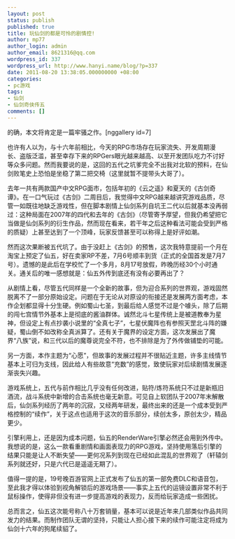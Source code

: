 ```yaml
---
layout: post
status: publish
published: true
title: 玩仙剑的都是可怜的剧情控!
author: mp77
author_login: admin
author_email: 8621316@qq.com
wordpress_id: 337
wordpress_url: http://www.hanyi.name/blog/?p=337
date: 2011-08-20 13:38:05.000000000 +08:00
categories:
- pc游戏
tags:
- 仙剑
- 仙剑奇侠传五
comments: []
---
```

的确，本文将肯定是一篇牢骚之作。[nggallery id=7]

也许有人以为，与十六年前相比，今天的RPG市场存在玩家流失、开发周期漫长、盗版泛滥，甚至幸存下来的RPGers眼光越来越高、以至开发团队吃力不讨好等众多问题。然而我要说的是，这回的五代之坑爹完全不出我对北软的预料，在仙剑败笔史上恐怕是坐稳了第二把交椅（这里就暂不提带头大哥了）。

去年一共有两款国产中文RPG面市，包括年初的《云之遥》和夏天的《古剑奇谭》。在一口气玩过《古剑》二周目后，我觉得中文RPG越来越讲究游戏品质，尽管一如既往地缺乏游戏性，但在脚本剧情上仙剑系列自坑王二代以后就基本没再弱过：这种局面在2007年的四代和去年的《古剑》（尽管寄予厚望，但我仍希望把它当做是仙剑系列的衍生作品，然而现在看来，若干年之后这种看法可能会受到严格的质疑）上甚至达到了一个顶峰，玩家反馈甚至可以称得上是好评如潮。

然而这次果断被五代坑了。由于没赶上《古剑》的预售，这次我特意提前一个月在淘宝上预定了仙五，好在卖家RP不差，7月6号顺丰到货（正式的全国首发是7月7号）。遗憾的是此后在学校忙了一个多月，8月17号放假，昨晚历经30个小时通关。通关后的唯一感想就是：仙五外传到底还有没有必要再出了？

从剧情上看，尽管五代同样是一个全新的故事，但为迎合系列的世界观，游戏固然脱离不了一部分原始设定。问题在于无论从对原设的衔接还是发展两方面考虑，本作企划都显得十分生硬。例如蜀山七圣，到最后给人感觉不过是个噱头，除了后期的闯七宫情节外基本上是彻底的酱油群体。诚然北斗七星传统上是被道教奉为星神，但设定上有点抄袭小说里的“全真七子”，七星伏魔阵也有参照天罡北斗阵的嫌疑，蜀山倒不如改称全真派算了。还有关于魔界的设定方面，这次发展出了魔界“八族”说，和三代以后的魔尊说完全不符，也不排除是为了外传做铺垫的可能。

另一方面，本作主题为“心愿”，但故事的发展过程并不很贴近主题，许多主线情节基本上可归为支线，因此给人有些故意“充数”的感觉，致使玩家对后续剧情发展逐渐丧失兴趣。

游戏系统上，五代与前作相比几乎没有任何改进，贴符/炼符系统只不过是新瓶旧酒流，战斗系统中新增的合击系统也毫无新意。可见自上软团队于2007年末解散后，仙剑系列经历了两年的沉寂，又经两年研发，最终出来的还是一个成本受到严格控制的“续作”，关于这点也适用于这次的音乐部分，续创太多，原创太少，精品更少。

引擎利用上，还是因为成本问题，仙五的RenderWare引擎必然还会用到外传中。我想说的是，这么一款看重剧情和画面表现力的RPG游戏，坚持使用落后引擎的结果只能是让人不断失望——更何况系列到现在已经如此混乱的世界观了（轩辕剑系列就还好，只是六代已是遥遥无期了）。

值得一提的是，19号晚百游官网上正式发布了仙五的第一部免费DLC和语音包，至此我才得以体验到视角解锁后的游戏场景——事实上五代的运镜设置非常不利于鼠标操作，使得非但没有进一步提高游戏的表现力，反而给玩家造成一些困扰。

总而言之，仙五这次能号称八十万套销量，基本可以说是近年来几部类似作品共同发力的结果。而制作团队无谓的坚持，只能让人担心接下来的续作可能注定将成为仙剑十六年的狗尾续貂了。
